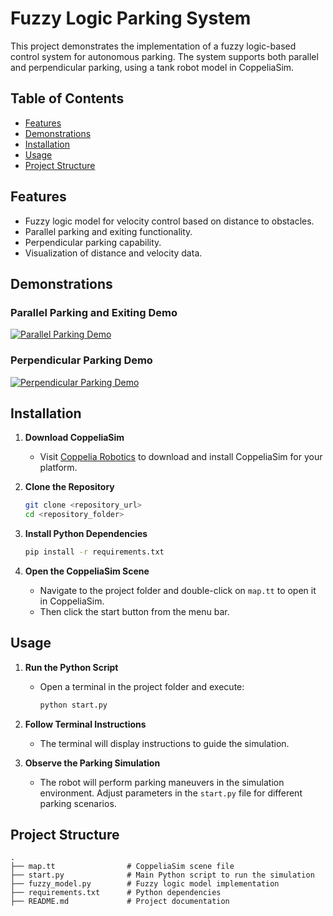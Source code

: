 # Fuzzy Logic Parking System

This project demonstrates the implementation of a fuzzy logic-based control system for autonomous parking. The system supports both parallel and perpendicular parking, using a tank robot model in CoppeliaSim.

## Table of Contents
- [Features](#features)
- [Demonstrations](#demonstrations)
- [Installation](#installation)
- [Usage](#usage)
- [Project Structure](#project-structure)


## Features
- Fuzzy logic model for velocity control based on distance to obstacles.
- Parallel parking and exiting functionality.
- Perpendicular parking capability.
- Visualization of distance and velocity data.


## Demonstrations

### Parallel Parking and Exiting Demo
[![Parallel Parking Demo](https://github.com/user-attachments/assets/5e4e423c-e734-405c-abf5-b57d54f46a4c)](https://github.com/user-attachments/assets/5e4e423c-e734-405c-abf5-b57d54f46a4c)

### Perpendicular Parking Demo
[![Perpendicular Parking Demo](https://github.com/user-attachments/assets/2582ed66-9721-40a2-92f3-41ad776a1b4e)](https://github.com/user-attachments/assets/2582ed66-9721-40a2-92f3-41ad776a1b4e)

## Installation

1. **Download CoppeliaSim**
   - Visit [Coppelia Robotics](https://www.coppeliarobotics.com) to download and install CoppeliaSim for your platform.

2. **Clone the Repository**
   ```bash
   git clone <repository_url>
   cd <repository_folder>
   ```

3. **Install Python Dependencies**
   ```bash
   pip install -r requirements.txt
   ```

4. **Open the CoppeliaSim Scene**
   - Navigate to the project folder and double-click on `map.tt` to open it in CoppeliaSim.
   - Then click the start button from the menu bar.

## Usage

1. **Run the Python Script**
   - Open a terminal in the project folder and execute:
     ```bash
     python start.py
     ```

2. **Follow Terminal Instructions**
   - The terminal will display instructions to guide the simulation.

3. **Observe the Parking Simulation**
   - The robot will perform parking maneuvers in the simulation environment. Adjust parameters in the `start.py` file for different parking scenarios.

## Project Structure

```
.
├── map.tt                # CoppeliaSim scene file
├── start.py              # Main Python script to run the simulation
├── fuzzy_model.py        # Fuzzy logic model implementation
├── requirements.txt      # Python dependencies
├── README.md             # Project documentation


